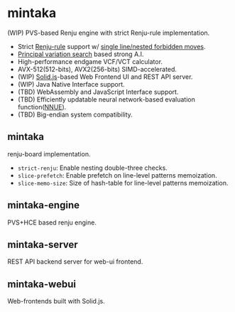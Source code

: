 # mintaka
(WIP) PVS-based Renju engine with strict Renju-rule implementation.

* Strict [Renju-rule](https://www.renju.net/rules/) support w/ [single line/nested forbidden moves](./documents/renju.md).
* [Principal variation search](https://en.wikipedia.org/wiki/Principal_variation_search) based strong A.I.
* High-performance endgame VCF/VCT calculator.
* AVX-512(512-bits), AVX2(256-bits) SIMD-accelerated.
* (WIP) [Solid.js](https://www.solidjs.com/)-based Web Frontend UI and REST API server.
* (WIP) Java Native Interface support.
* (TBD) WebAssembly and JavaScript Interface support.
* (TBD) Efficiently updatable neural network-based evaluation function([NNUE](https://www.chessprogramming.org/NNUE)).
* (TBD) Big-endian system compatibility.

## mintaka
renju-board implementation.
 * ``strict-renju``: Enable nesting double-three checks.
 * ``slice-prefetch``: Enable prefetch on line-level patterns memoization.
 * ``slice-memo-size``: Size of hash-table for line-level patterns memoization.

## mintaka-engine
PVS+HCE based renju engine.

## mintaka-server
REST API backend server for web-ui frontend.

## mintaka-webui
Web-frontends built with Solid.js.

